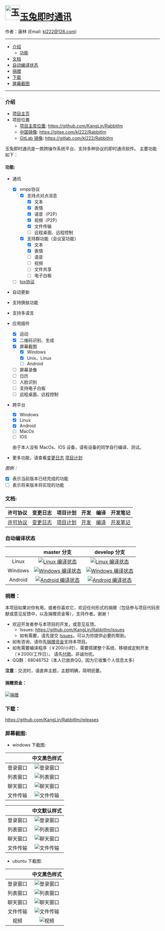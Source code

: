 # <img src="Resource/png/RabbitIm.png" alt="玉兔即时通讯" title="玉兔即时通讯" width="48" height="48"/>[玉兔即时通讯](https://github.com/KangLin/rabbitim)

作者：康林 (Email: kl222@126.com)

--------------------------------------------------------

- [介绍](#介绍)
  + [功能](#功能)
- [文档](#文档)
- [自动编译状态](#自动编译状态)
- [捐赠](#捐赠)
- [下载](#下载)
- [屏幕截图](#屏幕截图)

--------------------------------------------------------

### 介绍

- [项目主页](http://kanglin.github.io/RabbitIm/)
- 项目位置
  + [项目主库位置](https://github.com/KangLin/RabbitIm): https://github.com/KangLin/RabbitIm
  + [中国镜像](https://gitee.com/kl222/RabbitIm): https://gitee.com/kl222/RabbitIm
  + [GitLab 镜像](https://gitlab.com/kl222/RabbitIm): https://gitlab.com/kl222/RabbitIm

玉兔即时通讯是一款跨操作系统平台、支持多种协议的即时通讯软件。
主要功能如下：

#### 功能:

- 通讯
  + [x] xmpp协议
    - [x] 支持点对点消息
      + [x] 文本
      + [x] 表情
      + [x] 语音（P2P）
      + [x] 视频（P2P）
      + [x] 文件传输
      + [ ] 远程桌面、远程控制
    - [x] 支持群功能（会议室功能）
      + [x] 文本
      + [x] 表情
      + [ ] 语音
      + [ ] 视频
      + [ ] 文件共享
      + [ ] 电子白板
  + [ ] [tox协议](https://github.com/irungentoo/toxcore)
- 自动更新
- 支持换肤功能
- 支持多语言
- 应用插件
    + [x] 运动
    + [x] 二维码识别、生成
    + [x] 屏幕截图
      - [x] Windows
      - [x] Unix、Linux
      - [ ] Android
    + [ ] 屏幕录像
    + [ ] 日历
    + [ ] 人脸识别
    + [ ] 支持电子白板
    + [ ] 远程桌面、远程控制
- 跨平台
  + [x] Windows
  + [x] Linux
  + [x] Android
  + [ ] MacOs
  + [ ] IOS

  由于本人没有 MacOs、IOS 设备，请有设备的同学自行编译、测试。

- 更多功能，请查看[变更日志](ChangeLog.md) [项目计划](docs/TODO.txt)

*图例：*

  - [x] 表示当前版本已经完成的功能
  - [ ] 表示将来版本将实现的功能
  
### 文档:

| 许可协议 | 变更日志 | 项目计划 | 开发 | 编译 | 开发笔记 |
|:--------:|:--------:|:--------:|:----:|:----:|:--------:|
|[许可协议](License.md)|[变更日志](ChangeLog.md)|[项目计划](TODO.txt)|[开发](docs/develop.md)|[编译](docs/INSTALL.md)|[开发笔记](docs/Books/开发笔记.md)|

### 自动编译状态

|     | master 分支 | develop 分支 |
|:---:|:-----------:|:------------:|
|Linux|[![Linux 编译状态](https://github.com/kanglin/rabbitim/actions/workflows/cmake_ubuntu.yml/badge.svg?branch=master)](https://github.com/kanglin/rabbitim/actions)|[![Linux 编译状态](https://github.com/kanglin/rabbitim/actions/workflows/cmake_ubuntu.yml/badge.svg?branch=Develop)](https://github.com/kanglin/rabbitim/actions)
|Windows|[![Windows 编译状态](https://github.com/kanglin/rabbitim/actions/workflows/cmake_windows.yml/badge.svg?branch=master)](https://github.com/kanglin/rabbitim/actions)|[![Windows 编译状态](https://github.com/kanglin/rabbitim/actions/workflows/cmake_windows.yml/badge.svg?branch=Develop)](https://github.com/kanglin/rabbitim/actions)
|Android|[![Android 编译状态](https://github.com/kanglin/rabbitim/actions/workflows/cmake_android.yml/badge.svg?branch=master)](https://github.com/kanglin/rabbitim/actions)|[![Android 编译状态](https://github.com/kanglin/rabbitim/actions/workflows/cmake_android.yml/badge.svg?branch=Develop)](https://github.com/kanglin/rabbitim/actions)

### 捐赠：

本项目如果对你有用，或者你喜欢它，欢迎任何形式的捐赠（包括参与项目代码贡献或意见反馈中，以及捐赠资金等），支持作者。谢谢！

- 欢迎开发者参与本项目的开发，或意见反馈。
  + Issues: https://github.com/KangLin/RabbitIm/issues
  + 如有需要，请先提交 [Issues](https://github.com/KangLin/RabbitIm/issues)，可以为你提供必要的帮助。
- 如有咨询，请你先[捐赠资金](#捐赠资金)支持本项目。
- 如有需要编译程序（￥200/小时）、需要搭建整个系统、移植或定制开发（￥2000/工作日）。
  请先[付款](#捐赠资金)。非诚勿扰。
- QQ群：68046752（本人已放弃QQ，因为它收集个人信息太多）

**注意**：交流时，请直奔主题，主题明确，简明扼要。

#### 捐赠资金：

[![捐赠](https://gitee.com/kl222/RabbitCommon/raw/master/Src/Resource/image/Contribute.png "捐赠")](https://gitee.com/kl222/RabbitCommon/raw/master/Src/Resource/image/Contribute.png "捐赠")

### 下载：

https://github.com/KangLin/RabbitIm/releases

### 屏幕截图:

- windows 下截图:

||中文黑色样式|
|:---:|:---:|
|登录窗口|![登录窗口](docs/Screenshots/windows_login_dark.png "登录窗口")|
|列表窗口|![列表窗口](docs/Screenshots/windows_list_dark.png "列表窗口")|
|聊天窗口|![聊天窗口](docs/Screenshots/windows_char_dark.png "聊天窗口")|
|文件传输|![文件传输](docs/Screenshots/windows_file_transfer_dark.png "文件传输")|

||中文默认样式|
|:---:|:---:|
|登录窗口|![登录窗口](docs/Screenshots/windows_login.png "登录窗口")|
|列表窗口|![列表窗口](docs/Screenshots/windows_list.png "列表窗口")|
|聊天窗口|![聊天窗口](docs/Screenshots/windows_char.png "聊天窗口")|
|文件传输|![文件传输](docs/Screenshots/windows_file_transfer.png "文件传输")|

- ubuntu 下截图:

||中文黑色样式|
|:---:|:---:|
|登录窗口|![登录窗口](docs/Screenshots/ubuntu_login.png "登录窗口")|
|列表窗口|![列表窗口](docs/Screenshots/ubuntu_list.png "列表窗口")|
|聊天窗口|![聊天窗口](docs/Screenshots/ubuntu_char.png "聊天窗口")|
|文件传输|![文件传输](docs/Screenshots/ubuntu_file_transfer.png "文件传输")|
|视频|![视频](docs/Screenshots/ubuntu_video.png "视频")|
